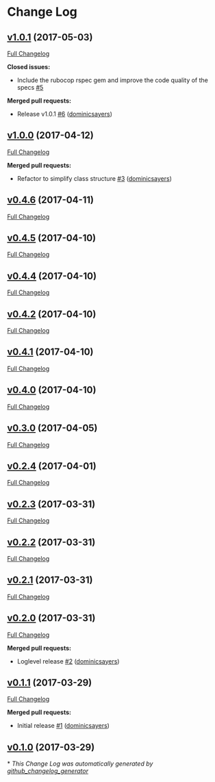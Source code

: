 # Change Log

## [v1.0.1](https://github.com/dominicsayers/loglevel/tree/v1.0.1) (2017-05-03)
[Full Changelog](https://github.com/dominicsayers/loglevel/compare/v1.0.0...v1.0.1)

**Closed issues:**

- Include the rubocop rspec gem and improve the code quality of the specs [\#5](https://github.com/dominicsayers/loglevel/issues/5)

**Merged pull requests:**

- Release v1.0.1 [\#6](https://github.com/dominicsayers/loglevel/pull/6) ([dominicsayers](https://github.com/dominicsayers))

## [v1.0.0](https://github.com/dominicsayers/loglevel/tree/v1.0.0) (2017-04-12)
[Full Changelog](https://github.com/dominicsayers/loglevel/compare/v0.4.6...v1.0.0)

**Merged pull requests:**

- Refactor to simplify class structure [\#3](https://github.com/dominicsayers/loglevel/pull/3) ([dominicsayers](https://github.com/dominicsayers))

## [v0.4.6](https://github.com/dominicsayers/loglevel/tree/v0.4.6) (2017-04-11)
[Full Changelog](https://github.com/dominicsayers/loglevel/compare/v0.4.5...v0.4.6)

## [v0.4.5](https://github.com/dominicsayers/loglevel/tree/v0.4.5) (2017-04-10)
[Full Changelog](https://github.com/dominicsayers/loglevel/compare/v0.4.4...v0.4.5)

## [v0.4.4](https://github.com/dominicsayers/loglevel/tree/v0.4.4) (2017-04-10)
[Full Changelog](https://github.com/dominicsayers/loglevel/compare/v0.4.2...v0.4.4)

## [v0.4.2](https://github.com/dominicsayers/loglevel/tree/v0.4.2) (2017-04-10)
[Full Changelog](https://github.com/dominicsayers/loglevel/compare/v0.4.1...v0.4.2)

## [v0.4.1](https://github.com/dominicsayers/loglevel/tree/v0.4.1) (2017-04-10)
[Full Changelog](https://github.com/dominicsayers/loglevel/compare/v0.4.0...v0.4.1)

## [v0.4.0](https://github.com/dominicsayers/loglevel/tree/v0.4.0) (2017-04-10)
[Full Changelog](https://github.com/dominicsayers/loglevel/compare/v0.3.0...v0.4.0)

## [v0.3.0](https://github.com/dominicsayers/loglevel/tree/v0.3.0) (2017-04-05)
[Full Changelog](https://github.com/dominicsayers/loglevel/compare/v0.2.4...v0.3.0)

## [v0.2.4](https://github.com/dominicsayers/loglevel/tree/v0.2.4) (2017-04-01)
[Full Changelog](https://github.com/dominicsayers/loglevel/compare/v0.2.3...v0.2.4)

## [v0.2.3](https://github.com/dominicsayers/loglevel/tree/v0.2.3) (2017-03-31)
[Full Changelog](https://github.com/dominicsayers/loglevel/compare/v0.2.2...v0.2.3)

## [v0.2.2](https://github.com/dominicsayers/loglevel/tree/v0.2.2) (2017-03-31)
[Full Changelog](https://github.com/dominicsayers/loglevel/compare/v0.2.1...v0.2.2)

## [v0.2.1](https://github.com/dominicsayers/loglevel/tree/v0.2.1) (2017-03-31)
[Full Changelog](https://github.com/dominicsayers/loglevel/compare/v0.2.0...v0.2.1)

## [v0.2.0](https://github.com/dominicsayers/loglevel/tree/v0.2.0) (2017-03-31)
[Full Changelog](https://github.com/dominicsayers/loglevel/compare/v0.1.1...v0.2.0)

**Merged pull requests:**

- Loglevel release [\#2](https://github.com/dominicsayers/loglevel/pull/2) ([dominicsayers](https://github.com/dominicsayers))

## [v0.1.1](https://github.com/dominicsayers/loglevel/tree/v0.1.1) (2017-03-29)
[Full Changelog](https://github.com/dominicsayers/loglevel/compare/v0.1.0...v0.1.1)

**Merged pull requests:**

- Initial release [\#1](https://github.com/dominicsayers/loglevel/pull/1) ([dominicsayers](https://github.com/dominicsayers))

## [v0.1.0](https://github.com/dominicsayers/loglevel/tree/v0.1.0) (2017-03-29)


\* *This Change Log was automatically generated by [github_changelog_generator](https://github.com/skywinder/Github-Changelog-Generator)*

